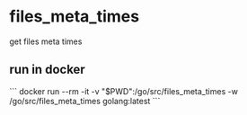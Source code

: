 # files_meta_times
get files meta times 

<h2>run in docker</h2>
```
docker run --rm -it -v "$PWD":/go/src/files_meta_times -w /go/src/files_meta_times golang:latest
```